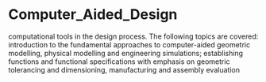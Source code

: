 # Computer_Aided_Design
computational tools in the design process. The following topics are covered: 
introduction to the fundamental approaches to computer-aided geometric modelling, 
physical modelling and engineering simulations; establishing functions and functional 
specifications with emphasis on geometric tolerancing and dimensioning, manufacturing and assembly evaluation
